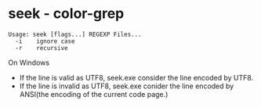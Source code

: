 seek - color-grep 
=================

```
Usage: seek [flags...] REGEXP Files...
  -i    ignore case
  -r    recursive
```

On Windows

* If the line is valid as UTF8, seek.exe consider the line encoded by UTF8.
* If the line is invalid as UTF8, seek.exe conider the line encoded by ANSI(the encoding of the current code page.)
